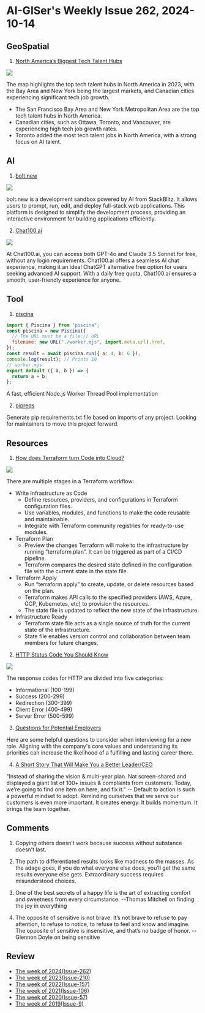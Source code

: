# AI-GISer's Weekly Issue 262, 2024-10-14

## GeoSpatial

1. [North America’s Biggest Tech Talent Hubs](https://www.visualcapitalist.com/mapped-north-americas-biggest-tech-talent-hubs/)

![](https://www.visualcapitalist.com/wp-content/uploads/2024/10/Top-Tech-Talent-Hubs-in-North-America_website_Oct11.jpg)

The map highlights the top tech talent hubs in North America in 2023, with the Bay Area and New York being the largest markets, and Canadian cities experiencing significant tech job growth.

- The San Francisco Bay Area and New York Metropolitan Area are the top tech talent hubs in North America.
- Canadian cities, such as Ottawa, Toronto, and Vancouver, are experiencing high tech job growth rates.
- Toronto added the most tech talent jobs in North America, with a strong focus on AI talent.

## AI

1. [bolt.new](https://bolt.new/)

![](https://cdn.beekka.com/blogimg/asset/202410/bg2024101516.webp)

bolt.new is a development sandbox powered by AI from StackBlitz. It allows users to prompt, run, edit, and deploy full-stack web applications. This platform is designed to simplify the development process, providing an interactive environment for building applications efficiently.

2. [Chat100.ai](https://chat100.ai/)

![](https://aitopreviews.com/wp-content/uploads/2024/10/chat100ai.webp)

At Chat100.ai, you can access both GPT-4o and Claude 3.5 Sonnet for free, without any login requirements. Chat100.ai offers a seamless AI chat experience, making it an ideal ChatGPT alternative free option for users seeking advanced AI support. With a daily free quota, Chat100.ai ensures a smooth, user-friendly experience for anyone.

## Tool

1. [piscina](https://github.com/piscinajs/piscina)

```js
import { Piscina } from "piscina";
const piscina = new Piscina({
  // The URL must be a file:// URL
  filename: new URL("./worker.mjs", import.meta.url).href,
});
const result = await piscina.run({ a: 4, b: 6 });
console.log(result); // Prints 10
// worker.mjs
export default ({ a, b }) => {
  return a + b;
};
```

A fast, efficient Node.js Worker Thread Pool implementation

2. [pipreqs](https://github.com/bndr/pipreqs)

Generate pip requirements.txt file based on imports of any project. Looking for maintainers to move this project forward.

## Resources

1. [How does Terraform turn Code into Cloud?](https://blog.bytebytego.com/i/150104440/how-does-terraform-turn-code-into-cloud)

![](https://substackcdn.com/image/fetch/w_1272,c_limit,f_webp,q_auto:good,fl_lossy/https%3A%2F%2Fsubstack-post-media.s3.amazonaws.com%2Fpublic%2Fimages%2F0365c8a7-9e4d-4b44-9e3c-7243ef0708f5_1280x1652.gif)

There are multiple stages in a Terraform workflow:

- Write Infrastructure as Code
  - Define resources, providers, and configurations in Terraform configuration files.
  - Use variables, modules, and functions to make the code reusable and maintainable.
  - Integrate with Terraform community registries for ready-to-use modules.
- Terraform Plan
  - Preview the changes Terraform will make to the infrastructure by running “terraform plan”. It can be triggered as part of a CI/CD pipeline.
  - Terraform compares the desired state defined in the configuration file with the current state in the state file.
- Terraform Apply
  - Run “terraform apply” to create, update, or delete resources based on the plan.
  - Terraform makes API calls to the specified providers (AWS, Azure, GCP, Kubernetes, etc) to provision the resources.
  - The state file is updated to reflect the new state of the infrastructure.
- Infrastructure Ready
  - Terraform state file acts as a single source of truth for the current state of the infrastructure.
  - State file enables version control and collaboration between team members for future changes.

2. [HTTP Status Code You Should Know](https://blog.bytebytego.com/i/150104440/http-status-code-you-should-know)

![](https://substackcdn.com/image/fetch/w_1272,c_limit,f_webp,q_auto:good,fl_progressive:steep/https%3A%2F%2Fsubstack-post-media.s3.amazonaws.com%2Fpublic%2Fimages%2F37f0612c-440c-4d53-8c92-c77c8da9ff9c_1206x1166.jpeg)

The response codes for HTTP are divided into five categories:

- Informational (100-199)
- Success (200-299)
- Redirection (300-399)
- Client Error (400-499)
- Server Error (500-599)

3. [Questions for Potential Employers](https://github.com/tBaxter/questions-for-employers)

Here are some helpful questions to consider when interviewing for a new role. Aligning with the company's core values and understanding its priorities can increase the likelihood of a fulfilling and lasting career there.

4. [A Short Story That Will Make You a Better Leader/CEO](https://x.com/ShaanVP/status/1840082514842661347)

"Instead of sharing the vision & multi-year plan. Nat screen-shared and displayed a giant list of 100+ issues & complaints from customers. Today, we’re going to find one item on here, and fix it." -- Default to action is such a powerful mindset to adopt. Reminding ourselves that we serve our customers is even more important. It creates energy. It builds momentum. It brings the team together.

## Comments

1. Copying others doesn’t work because success without substance doesn’t last.

2. The path to differentiated results looks like madness to the masses. As the adage goes, if you do what everyone else does, you’ll get the same results everyone else gets. Extraordinary success requires misunderstood choices.

3. One of the best secrets of a happy life is the art of extracting comfort and sweetness from every circumstance. --Thomas Mitchell on finding the joy in everything

4. The opposite of sensitive is not brave. It’s not brave to refuse to pay attention, to refuse to notice, to refuse to feel and know and imagine. The opposite of sensitive is insensitive, and that’s no badge of honor. --Glennon Doyle on being sensitive

## Review

- [The week of 2024(Issue-262)](../2024/issue-262.md)
- [The week of 2023(Issue-210)](../2023/issue-210.md)
- [The week of 2022(Issue-157)](../2022/issue-157.md)
- [The week of 2021(Issue-106)](../2021/issue-106.md)
- [The week of 2020(Issue-57)](../2020/issue-57.md)
- [The week of 2019(Issue-9)](../2019/issue-9.md)
